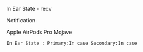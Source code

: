 In Ear State - recv

Notification

Apple AirPods Pro
Mojave

```
In Ear State : Primary:In case Secondary:In case
```
